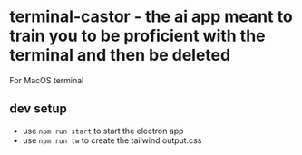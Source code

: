 # terminal-castor - the ai app meant to train you to be proficient with the terminal and then be deleted
For MacOS terminal
## dev setup
- use `npm run start` to start the electron app
- use `npm run tw` to create the tailwind output.css

